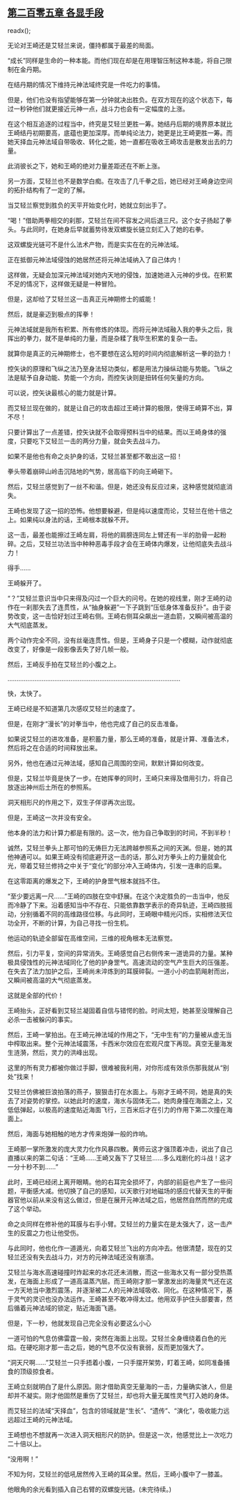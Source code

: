 ## [第二百零五章 各显手段](https://www.xxbiquge.com/11_11207/9103931.html)
readx();

  无论对王崎还是艾轻兰来说，僵持都属于最差的局面。

  “成长”同样是生命的一种本能。而他们现在却是在用理智压制这种本能，将自己限制在金丹期。

  在结丹期的情况下维持元神法域终究是一件吃力的事情。

  但是，他们也没有指望能够在第一分钟就决出胜负。在双方现在的这个状态下，每过一秒钟他们就更接近元神一点，战斗力也会有一定幅度的上涨。

  在这个相互追逐的过程当中，终究是艾轻兰更胜一筹。她结丹后期的境界原本就比王崎结丹初期要高，底蕴也更加深厚。而单纯论法力，她更是比王崎更胜一筹。而她天择血元神法域自带吸收、转化之能，她一直都在吸收王崎攻击是散发出去的力量。

  此消彼长之下，她和王崎的绝对力量差距还在不断上涨。

  另一方面，艾轻兰也不是数学白痴。在攻击了几千拳之后，她已经对王崎身边空间的拓扑结构有了一定的了解。

  当艾轻兰察觉到胜负的天平开始变化时，她就立刻出手了。

  “喝！”借助两拳相交的刹那，艾轻兰在间不容发之间后退三尺。这个女子扬起了拳头。与此同时，在她身后早就蓄势待发双螺旋长链立刻汇入了她的右拳。

  这双螺旋光链可不是什么法术产物，而是实实在在的元神法域。

  正在抵御元神法域侵蚀的她居然还将元神法域纳入了自己体内！

  这样做，无疑会加深元神法域对她内天地的侵蚀，加速她进入元神的步伐。在积累不足的情况下，这样做无疑是一种冒险。

  但是，这却给了艾轻兰这一击真正元神期修士的威能！

  然后，就是豪迈到极点的挥拳！

  元神法域就是我所有积累、所有修炼的体现。而将元神法域融入我的拳头之后，我挥出的拳力，就不是单纯的力量，而是杂糅了我毕生积累的复杂一击。

  就算你是真正的元神期修士，也不要想在这么短的时间内彻底解析这一拳的劲力！

  控矢诀的原理和飞纵之法乃至身法轻功类似，都是用法力操纵动能与势能。飞纵之法是赋予自身动能、势能一个方向，而控矢诀则是扭转任何矢量的方向。

  可以说，控矢诀最核心的能力就是计算。

  而艾轻兰现在做的，就是让自己的攻击超过王崎计算的极限，使得王崎算不出，算不尽！

  只要计算出了一点差错，控矢诀就不会取得预料当中的结果。而以王崎身体的强度，只要吃下艾轻兰一击的两分力量，就会失去战斗力。

  如果不是他也有命之炎护身的话，艾轻兰甚至都不敢出这一招！

  拳头带着崩碎山岭击沉陆地的气势，居高临下的向王崎砸下。

  然后，艾轻兰感觉到了一丝不和谐。但是，她还没有反应过来，这种感觉就彻底消失。

  王崎也发现了这一招的恐怖。他想要躲避，但是纯以速度而论，艾轻兰在他十倍之上。如果纯以身法的话，王崎根本就躲不开。

  这一击，最差也能擦过王崎左肩，将他的肩膀连同左上臂还有一半的肋骨一起粉碎。之后，艾轻兰功法当中种种恶毒手段才会在王崎体内爆发，让他彻底失去战斗力！

  得手……

  王崎躲开了。

  “？”艾轻兰意识当中只来得及闪过一个巨大的问号。在她的视线里，刚才王崎的动作在一刹那失去了连贯性，从“抽身躲避”一下子跳到“压低身体准备反扑”。由于姿势改变，这一击恰好划过王崎右侧。王崎右侧耳朵飙出一道血箭，又瞬间被高温的大气彻底蒸发。

  两个动作完全不同，没有丝毫连贯性。但是，王崎身子只是一个模糊，动作就彻底改变了，好像是一段影像丢失了好几帧一般。

  然后，王崎反手拍在艾轻兰的小腹之上。

  ……………………………………………………………………………………

  快，太快了。

  王崎已经是不知道第几次感叹艾轻兰的速度了。

  但是，在刚才“漫长”的对拳当中，他也完成了自己的反击准备。

  如果说艾轻兰的进攻准备，是积蓄力量，那么王崎的准备，就是计算、准备法术，然后将之在合适的时间释放出来。

  另外，他也在通过元神法域，感知自己周围的空间，默默计算如何改变。

  但是，艾轻兰毕竟是快了一步。在她挥拳的同时，王崎只来得及借用引力，将自己放逐出神州后土所在的参照系。

  洞天相形尺的作用之下，双生子佯谬再次出现。

  但是，王崎这一次并没有安全。

  他本身的法力和计算力都是有限的。这一次，他为自己争取到的时间，不到半秒！

  诚然，艾轻兰拳头上那可怕的无俦巨力无法跨越参照系之间的天渊。但是，她的其他神通可以。如果王崎没有彻底避开这一击的话，那么对方拳头上的力量就会化光，带着艾轻兰修持之中关于“变化”的部分冲入王崎体内，引发一连串的后果。

  在这零距离的爆发之下，王崎的护身罡气根本就挡不住。

  “至少要远离一尺……”王崎的四肢在空中舒展。在这个决定胜负的一击当中，他反而冷静了下来。沿着感知当中不存在、只能依靠数学表示的奇异轨迹，王崎四肢摇动，分别循着不同的高维路径位移。与此同时，王崎眼中精光闪烁，实相修法天位功全开，不断的计算，为自己寻找一份生机。

  他运动的轨迹全部留在高维空间，三维的视角根本无法察觉。

  然后，引力平复，空间的异常消失。王崎感觉自己右侧传来一道诡异的力量。某种极具侵蚀性的元神法域同化了他的护身罡气。高速流动的空气产生巨大的压强差。在失去了法力加护之后，王崎尚未淬炼到的耳膜碎裂。一道小小的血箭飚射而出，又瞬间被高温的大气彻底蒸发。

  这就是全部的代价！

  王崎抬头，正好看到艾轻兰凝固着自信与错愕的脸。时间太短，她甚至没理解自己必杀一击被躲闪的事实。

  然后，王崎一掌拍出。在王崎元神法域的作用之下，“无中生有”的力量被从虚无当中榨取出来。整个元神法域震荡，卡西米尔效应在宏观尺度下再现。真空无量海发生涟漪，然后，灵力的洪峰出现。

  这里的所有灵力都被你做过手脚，很难被我利用，对你形成有效杀伤那我就从“别处”找来！

  艾轻兰仿佛被巨浪拍落的燕子，狠狠击打在水面上。与刚才王崎不同，她是真的失去了对姿势的掌控。以她此时的速度，海水与固体无二。她肉身撞在海面之上，又低低弹起，以极高的速度贴近海面飞行，三百米后才在引力的作用下第二次撞在海面上。

  然后，海面与她相触的地方才传来炮弹一般的炸响。

  王崎那一掌所激发的庞大灵力化作风暴四散。黄师云这才强顶着冲击，说出了自己直播以来的第二句话：“王崎……王崎又轰下了艾轻兰……多么戏剧化的斗战！这才一分十秒不到……”

  此时，王崎已经闭上离开眼睛。他的右耳完全损坏了，内部的前庭也产生了一些问题，平衡感大减。他切换了自己的感知，以天歌行对地磁场的感应代替天生的平衡器官他以前从来没有这么做过，但是在展开元神法域之后，他居然自然而然的完成了这个举动。

  命之炎同样在修补他的耳膜与右手小臂。艾轻兰的力量实在是太强大了，这一击产生的反震之力也让他受伤。

  与此同时，他也化作一道遁光，向着艾轻兰飞出的方向冲去。他很清楚，现在的艾轻兰还没有失去战斗力，对方的元神法域还没有崩溃。

  艾轻兰与海水高速碰撞时炸起来的水花还未消散，而这一些海水又有一部分受热蒸发，在海面上形成了一道高温蒸汽层。而王崎刚才那一掌激发出的海量灵气还在这一方天地当中激烈震荡，并逐渐被二人的元神法域吸收、同化。在这种情况下，基于灵气的灵识也没办法运作。王崎甚至不敢冲得太过。他用双手护住头部要害，然后循着元神法域的锁定，贴近海面飞遁。

  但是，下一秒，他就发现自己完全没有必要这么小心

  一道可怕的气息仿佛雷霆一般，突然在海面上出现。艾轻兰全身缠绕着白色的光焰。在硬吃刚才那一击之后，她的气息不仅没有衰弱，反而更加强大了。

  “洞天尺啊……”艾轻兰一只手捂着小腹，一只手摆开架势，盯着王崎，如同准备捕食的顶级掠食者。

  王崎立刻就明白了是什么原因。刚才借助真空无量海的一击，力量确实骇人，但是却并不凝实。刚才他固然是重伤了艾轻兰，却也将大量无属性灵气打入她的身体。

  而艾轻兰的法域“天择血”，包含的领域就是“生长”、“遗传”、“演化”，吸收能力远远超过王崎的元神法域。

  王崎想也不想就再一次进入洞天相形尺的防护。但是这一次，他感觉比上一次吃力二十倍以上。

  “没用啊！”

  不知为何，艾轻兰的低吼居然传入王崎的耳朵里。然后，王崎小腹中了一膝盖。

  他眼角的余光看到插入自己右臂的双螺旋光链。(未完待续。)
